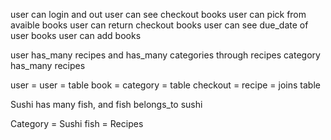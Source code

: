 user can login and out
user can see checkout books
user can pick from avaible books
user can return checkout books
user can see due_date of user books
user can add books

user has_many recipes and has_many categories through recipes 
category has_many recipes

user = user = table
book = category = table 
checkout = recipe = joins table 

Sushi has many fish, and fish belongs_to sushi

Category = Sushi
fish = Recipes